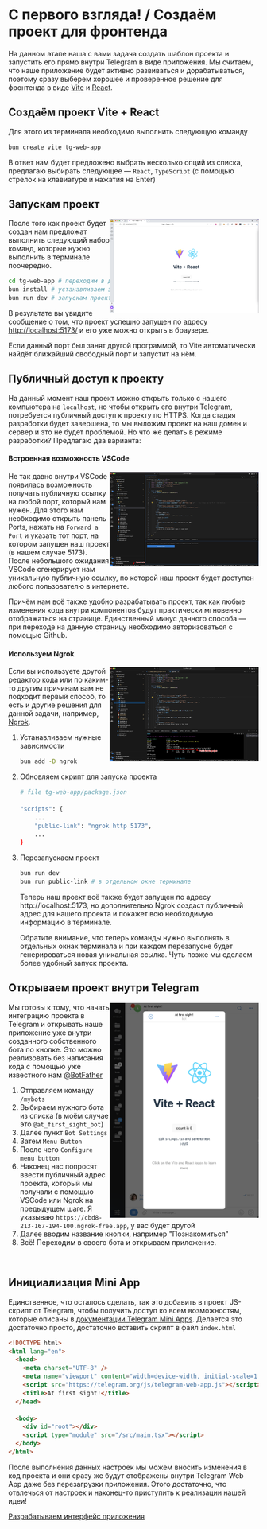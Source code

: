 # С первого взгляда! / Создаём проект для фронтенда

На данном этапе наша с вами задача создать шаблон проекта и запустить его прямо внутри Telegram в виде приложения. Мы считаем, что наше приложение будет активно развиваться и дорабатываться, поэтому сразу выберем хорошее и проверенное решение для фронтенда в виде [Vite](https://vitejs.dev/) и [React](https://react.dev/).

## Создаём проект Vite + React

Для этого из терминала необходимо выполнить следующую команду

```bash
bun create vite tg-web-app
```

В ответ нам будет предложено выбрать несколько опций из списка, предлагаю выбирать следующее — `React`, `TypeScript` (с помощью стрелок на клавиатуре и нажатия на Enter)

## Запускам проект

<img align="right" width="300" height="190" src="../images/create-vite-project/screenshot-in-browser.png">

После того как проект будет создан нам предложат выполнить следующий набор команд, которые нужно выполнить в терминале поочередно.

```bash
cd tg-web-app # переходим в директорию с проектом
bun install # устанавливаем зависимости
bun run dev # запускам проект в режиме разработки
```

В результате вы увидите сообщение о том, что проект успешно запущен по адресу [http://localhost:5173/](http://localhost:5173/) и его уже можно открыть в браузере.

Если данный порт был занят другой программой, то Vite автоматически найдёт ближайший свободный порт и запустит на нём.

## Публичный доступ к проекту

На данный момент наш проект можно открыть только с нашего компьютера на `localhost`, но чтобы открыть его внутри Telegram, потребуется публичный доступ к проекту по HTTPS. Когда стадия разработки будет завершена, то мы выложим проект на наш домен и сервер и это не будет проблемой. Но что же делать в режиме разработки? Предлагаю два варианта:

#### Встроенная возможность VSCode

<img align="right" width="300" height="190" src="../images/create-vite-project/vscode-ports.png">

Не так давно внутри VSCode появилась возможность получать публичную ссылку на любой порт, который нам нужен.
Для этого нам необходимо открыть панель Ports, нажать на `Forward a Port` и указать тот порт, на котором запущен наш проект (в нашем случае 5173). После небольшого ожидания VSCode сгенерирует нам уникальную публичную ссылку, по которой наш проект будет доступен любого пользователю в интернете.

Причём нам всё также удобно разрабатывать проект, так как любые изменения кода внутри компонентов будут практически мгновенно отображаться на странице. Единственный минус данного способа — при переходе на данную страницу необходимо авторизоваться с помощью Github.

#### Используем Ngrok

<img align="right" width="300" height="190" src="../images/create-vite-project/use-ngrok.png">

Если вы используете другой редактор кода или по каким-то другим причинам вам не подходит первый способ, то есть и другие решения для данной задачи, например, [Ngrok](https://ngrok.com/).

1.  Устанавливаем нужные зависимости
    ```bash
    bun add -D ngrok
    ```
2.  Обновляем скрипт для запуска проекта

    ```bash
    # file tg-web-app/package.json

    "scripts": {
        ...
        "public-link": "ngrok http 5173",
        ...
    }
    ```

3.  Перезапускаем проект

    ```bash
    bun run dev
    bun run public-link # в отдельном окне терминале
    ```

    Теперь наш проект всё также будет запущен по адресу http://localhost:5173, но дополнительно Ngrok создаст публичный адрес для нашего проекта и покажет всю необходимую информацию в терминале.

    Обратите внимание, что теперь команды нужно выполнять в отдельных окнах терминала и при каждом перезапуске будет генерироваться новая уникальная ссылка. Чуть позже мы сделаем более удобный запуск проекта.

## Открываем проект внутри Telegram

<img align="right" width="300" height="432" src="../images/create-vite-project/project-in-telegram.png">

Мы готовы к тому, что начать интеграцию проекта в Telegram и открывать наше приложение уже внутри созданного собственного бота по кнопке. Это можно реализовать без написания кода с помощью уже известного нам [@BotFather](https://t.me/BotFather)

1. Отправляем команду `/mybots`
2. Выбираем нужного бота из списка (в моём случае это `@at_first_sight_bot`)
3. Далее пункт `Bot Settings`
4. Затем `Menu Button`
5. После чего `Configure menu button`
6. Наконец нас попросят ввести публичный адрес проекта, который мы получали с помощью VSCode или Ngrok на предыдущем шаге.
   Я указываю `https://cbd8-213-167-194-100.ngrok-free.app`, у вас будет другой
7. Далее вводим название кнопки, например "Познакомиться"
8. Всё! Переходим в своего бота и открываем приложение.

<br clear="right"/>

## Инициализация Mini App

Единственное, что осталось сделать, так это добавить в проект JS-скрипт от Telegram, чтобы получить доступ ко всем возможностям, которые описаны в [документации Telegram Mini Apps](https://core.telegram.org/bots/webapps#initializing-mini-apps). Делается это достаточно просто, достаточно вставить скрипт в файл `index.html`

```html
<!DOCTYPE html>
<html lang="en">
  <head>
    <meta charset="UTF-8" />
    <meta name="viewport" content="width=device-width, initial-scale=1.0" />
    <script src="https://telegram.org/js/telegram-web-app.js"></script>
    <title>At first sight!</title>
  </head>

  <body>
    <div id="root"></div>
    <script type="module" src="/src/main.tsx"></script>
  </body>
</html>
```

После выполнения данных настроек мы можем вносить изменения в код проекта и они сразу же будут отображены внутри Telegram Web App даже без перезагрузки приложения. Этого достаточно, что отвлечься от настроек и наконец-то приступить к реализации нашей идеи!

[Разрабатываем интерфейс приложения](./04-develop-interface.md)
